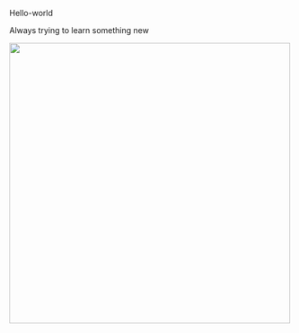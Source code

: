 Hello-world

Always trying to learn something new</p>

<img src="https://avatars.githubusercontent.com/u/117386916?v=4" width="500">

